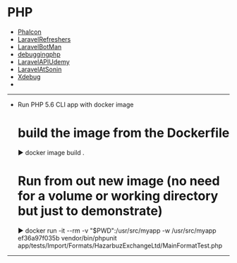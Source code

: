 # PHP #

- [Phalcon](Phalcon)
- [LaravelRefreshers](LaravelRefreshers)
- [LaravelBotMan](LaravelBotMan)
- [debuggingphp](debuggingphp)
- [LaravelAPIUdemy](LaravelAPIUdemy)
- [LaravelAtSonin](LaravelAtSonin)
- [Xdebug](Xdebug)
- 


----
- Run PHP 5.6 CLI app with docker image
    
    # build the image from the Dockerfile
    ▶ docker image build .
    # Run from out new image (no need for a volume or working directory but just to demonstrate)
    ▶ docker run -it --rm -v "$PWD":/usr/src/myapp -w /usr/src/myapp ef36a97f035b vendor/bin/phpunit app/tests/Import/Formats/HazarbuzExchangeLtd/MainFormatTest.php

----
